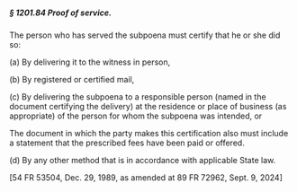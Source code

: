 ##### § 1201.84 Proof of service. #####

The person who has served the subpoena must certify that he or she did so:

(a) By delivering it to the witness in person,

(b) By registered or certified mail,

(c) By delivering the subpoena to a responsible person (named in the document certifying the delivery) at the residence or place of business (as appropriate) of the person for whom the subpoena was intended, or

The document in which the party makes this certification also must include a statement that the prescribed fees have been paid or offered.

(d) By any other method that is in accordance with applicable State law.

[54 FR 53504, Dec. 29, 1989, as amended at 89 FR 72962, Sept. 9, 2024]